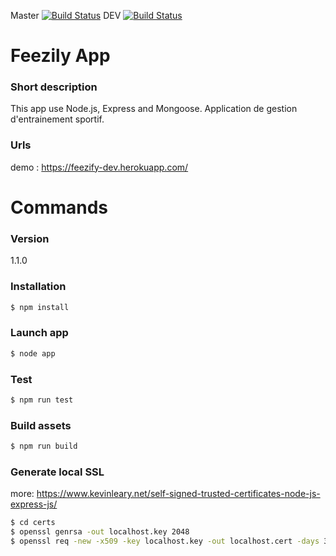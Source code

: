 Master [![Build Status](https://travis-ci.org/jn-prod/sport-roadbook.svg?branch=master)](https://travis-ci.org/jn-prod/sport-roadbook) DEV [![Build Status](https://travis-ci.org/jn-prod/sport-roadbook.svg?branch=dev)](https://travis-ci.org/jn-prod/sport-roadbook)

# Feezily App

### Short description
This app use Node.js, Express and Mongoose. Application de gestion d'entrainement sportif.

### Urls
demo : https://feezify-dev.herokuapp.com/

# Commands 

### Version
1.1.0

### Installation

```sh
$ npm install
```

### Launch app

```sh
$ node app
```

### Test

```sh
$ npm run test
```
### Build assets

```sh
$ npm run build
```

### Generate local SSL
more: https://www.kevinleary.net/self-signed-trusted-certificates-node-js-express-js/
```sh
$ cd certs
$ openssl genrsa -out localhost.key 2048
$ openssl req -new -x509 -key localhost.key -out localhost.cert -days 3650
```




